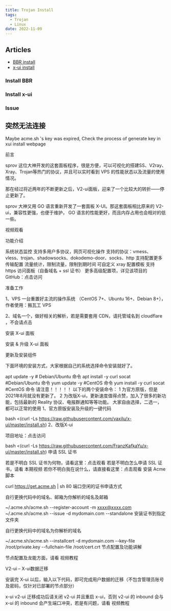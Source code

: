 ```yaml
---
title: Trojan Install
tags:
  - Trojan
  - Linux
date: 2022-11-09
---
```


## Articles
- [BBR install](https://teddysun.com/489.html)
- [x-ui install](https://v2rayssr.com/x-ui.html)

<!-- more -->
### Install BBR
### Install x-ui


### Issue
## 突然无法连接
Maybe acme.sh 's key was expired, Check the process of generate key in xui install webpage


前言

sprov 这位大神开发的这套面板程序，很是方便，可以可视化的搭建SS、V2ray、Xray、Trojan等热门的协议，并且可以实时看到 VPS 的性能状态以及流量的使用情况。

那在经过将近两年的不断更新之后，V2-ui面板，迎来了一个比较大的转折——停止更新了。

sprov 大神又用 GO 语言重新开发了一套面板 X-UI。那这套面板相比原来的 V2-ui，兼容性更强，也便于维护， GO 语言的性能更好，而且内存占用也会相对的低一些。

视频观看



功能介绍

系统状态监控
支持多用户多协议，网页可视化操作
支持的协议：vmess、vless、trojan、shadowsocks、dokodemo-door、socks、http
支持配置更多传输配置
流量统计，限制流量，限制到期时间
可自定义 xray 配置模板
支持 https 访问面板（自备域名 + ssl 证书）
更多高级配置项，详见该项目的 GitHub：点击访问


准备工作

1、VPS 一台重置好主流的操作系统 （CentOS 7+、Ubuntu 16+、Debian 8+），作者使用：搬瓦工 VPS

2、域名一个，做好相关的解析，若是需要套用 CDN，请托管域名到 cloudflare ，不会请点击

安装 X-ui 面板

安装 & 升级 X-ui 面板

更新及安装组件

下面环境的安装方式，大家根据自己的系统选择命令安装就好了。

apt update -y          # Debian/Ubuntu 命令
apt install -y curl socat    #Debian/Ubuntu 命令
yum update -y          #CentOS 命令
yum install -y curl socat    #CentOS 命令
请注意！！！！！
以下的两个安装命令：
1 为官方原版，但是2021年8月就没有更新了。
2 为改版X-ui，更新速度值得点赞，加入了很多的新功能，包括最新的 Reality 协议、电报群通知等等功能。
大家自由选择，二选一，都可以正常的使用
1、官方原版安装及升级的一键代码

bash <(curl -Ls https://raw.githubusercontent.com/vaxilu/x-ui/master/install.sh)
2、改版X-ui

项目地址：点击访问

bash <(curl -Ls https://raw.githubusercontent.com/FranzKafkaYu/x-ui/master/install.sh)
申请 SSL 证书

若是不明白 SSL 证书为何物，请看这里：点击观看
若是不明白怎么申请 SSL 证书，请看 本期视频
若你不明白我在说什么，请直接看这里：点击观看
安装 Acme 脚本

curl https://get.acme.sh | sh
80 端口空闲的证书申请方式

自行更换代码中的域名、邮箱为你解析的域名及邮箱

~/.acme.sh/acme.sh --register-account -m xxxx@xxxx.com
~/.acme.sh/acme.sh  --issue -d mydomain.com   --standalone
安装证书到指定文件夹

自行更换代码中的域名为你解析的域名

~/.acme.sh/acme.sh --installcert -d mydomain.com --key-file /root/private.key --fullchain-file /root/cert.crt
节点配置及功能讲解



节点配置及龙能方面，请看 视频教程

V2-ui – X-ui数据迁移

安装完 X-ui 以后，输入以下代码，即可完成用户数据的迁移（不包含管理员账号及密码，仅针对已部署的节点部分）

x-ui v2-ui
迁移成功后请关闭 v2-ui 并且重启 x-ui，否则 v2-ui 的 inbound 会与 x-ui 的 inbound 会产生端口冲突，若是有问题，请看 视频教程